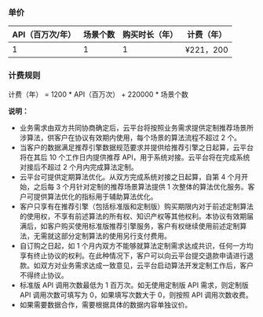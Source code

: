 ### 单价
| API（百万次/年） | 场景个数 | 购买时长（年） | 计费（年） |
|---------|---------|---------|---------|
| 1 | 1 | 1 | ¥221，200 |

### 计费规则
计费（年） = 1200 \* API（百万次） + 220000 \* 场景个数

**说明：**		
 			
- 业务需求由双方共同协商确定后，云平台将按照业务需求提供定制推荐场景所涉算法，供客户在协议有效期内使用，每个场景的算法流程不超过 2 个。
- 当客户的数据满足推荐引擎数据规范要求并提供给推荐引擎之日起算，云平台将在其后 10 个工作日内提供推荐 API，用于系统对接。云平台将在完成系统对接后不超过 2 个月内完成算法定制。
- 云平台可提供定期算法优化。从双方完成系统对接之日起算，自第 4 个月开始，之后每 3 个月针对定制的推荐场景算法提供 1 次整体的算法优化服务。客户可提供算法优化的指标用于辅助算法优化。
- 客户只享有在推荐引擎（包括标准版和定制版）购买期限内对于前述定制算法的使用权，不享有前述算法的所有权、知识产权等其他权利。本协议有效期届满后，如客户购买使用标准版推荐引擎服务，客户有权继续使用前述定制算法，无需就这部分定制算法的使用另行支付费用。
- 自订购之日起，如 1 个月内双方不能够就算法定制需求达成共识，任何一方均享有终止协议的权利。在此种情况下，客户可以向云平台提交退款申请进行退款。如双方对业务需求达成一致意见，云平台启动算法开发定制工作后，客户不得终止协议。
- 标准版 API 调用次数最低为 1 百万次。如无使用定制版 API 需求，则定制版 API 调用次数可填写为 0，如果填写次数大于 0，则按照 API 调用次数收费。
- 如果需要数据合作，需要根据具体的数据内容单独议价。		

